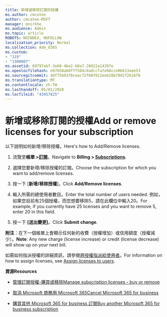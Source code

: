 ```yaml
---
title: 新增或移除訂閱的授權
ms.author: cmcatee
author: cmcatee-MSFT
manager: mnirkhe
ms.audience: Admin
ms.topic: article
ROBOTS: NOINDEX, NOFOLLOW
localization_priority: Normal
ms.collection: Adm_O365
ms.custom:
- "319"
- "1500007"
ms.assetid: 69797abf-3e60-4be2-b0a7-26022a14397e
ms.openlocfilehash: e97658ab8fff504c8adccfa7e68cce0b613aee53
ms.sourcegitcommit: 4df75b03f8ceac72f68f012eeb28b78d2f2616f8
ms.translationtype: MT
ms.contentlocale: zh-TW
ms.lasthandoff: 05/01/2020
ms.locfileid: "43957825"
---
```

# <a name="add-or-remove-licenses-for-your-subscription"></a><span data-ttu-id="e2bd9-102">新增或移除訂閱的授權</span><span class="sxs-lookup"><span data-stu-id="e2bd9-102">Add or remove licenses for your subscription</span></span>

<span data-ttu-id="e2bd9-103">以下說明如何新增/移除授權。</span><span class="sxs-lookup"><span data-stu-id="e2bd9-103">Here's how to Add/Remove licenses.</span></span>
  
1. <span data-ttu-id="e2bd9-104">流覽至**帳單 >[訂閱](https://portal.office.com/adminportal/home#/subscriptions)**。</span><span class="sxs-lookup"><span data-stu-id="e2bd9-104">Navigate to **Billing > [Subscriptions](https://portal.office.com/adminportal/home#/subscriptions)**.</span></span>

2. <span data-ttu-id="e2bd9-105">選擇您要新增/移除授權的訂閱。</span><span class="sxs-lookup"><span data-stu-id="e2bd9-105">Choose the subscription for which you want to add/remove licenses.</span></span>

3. <span data-ttu-id="e2bd9-106">按一下 [**新增/移除授權**]。</span><span class="sxs-lookup"><span data-stu-id="e2bd9-106">Click **Add/Remove licenses**.</span></span>

4. <span data-ttu-id="e2bd9-107">輸入所需的總使用者數目。</span><span class="sxs-lookup"><span data-stu-id="e2bd9-107">Enter the total number of users needed.</span></span> <span data-ttu-id="e2bd9-108">例如，如果您目前有25個授權，而您想要移除5，請在此欄位中輸入20。</span><span class="sxs-lookup"><span data-stu-id="e2bd9-108">For example, if you currently have 25 licenses and you want to remove 5, enter 20 in this field.</span></span>

5. <span data-ttu-id="e2bd9-109">按一下 **[送出變更]**。</span><span class="sxs-lookup"><span data-stu-id="e2bd9-109">Click **Submit change**.</span></span>

<span data-ttu-id="e2bd9-110">**附注**：在下一個帳單上會顯示任何新的收費（授權增加）或信用額度（授權減少）。</span><span class="sxs-lookup"><span data-stu-id="e2bd9-110">**Note**: Any new charge (license increase) or credit (license decrease) will show up on your next bill.</span></span>

<span data-ttu-id="e2bd9-111">如需如何指派授權的詳細資訊，請參閱[將授權指派給使用者](https://docs.microsoft.com/microsoft-365/admin/manage/assign-licenses-to-users)。</span><span class="sxs-lookup"><span data-stu-id="e2bd9-111">For information on how to assign licenses, see [Assign licenses to users](https://docs.microsoft.com/microsoft-365/admin/manage/assign-licenses-to-users).</span></span>

 <span data-ttu-id="e2bd9-112">**資源**</span><span class="sxs-lookup"><span data-stu-id="e2bd9-112">**Resources**</span></span>
  
- [<span data-ttu-id="e2bd9-113">管理訂閱授權-購買或移除</span><span class="sxs-lookup"><span data-stu-id="e2bd9-113">Manage subscription licenses - buy or remove</span></span>](https://docs.microsoft.com/microsoft-365/commerce/licenses/buy-licenses)

- [<span data-ttu-id="e2bd9-114">取消 Microsoft 商務用 Microsoft 365</span><span class="sxs-lookup"><span data-stu-id="e2bd9-114">Cancel Microsoft 365 for business</span></span>](https://support.office.com/article/Cancel-Office-365-for-business-b1bc0bef-4608-4601-813a-cdd9f746709a)

- [<span data-ttu-id="e2bd9-115">購買其他 Microsoft 365 for business 訂閱</span><span class="sxs-lookup"><span data-stu-id="e2bd9-115">Buy another Microsoft 365 for business subscription</span></span>](https://support.office.com/article/Buy-another-Office-365-for-business-subscription-fab3b86c-3359-4042-8692-5d4dc7550b7c)
